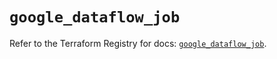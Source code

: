# `google_dataflow_job`

Refer to the Terraform Registry for docs: [`google_dataflow_job`](https://registry.terraform.io/providers/hashicorp/google/6.2.0/docs/resources/dataflow_job).
